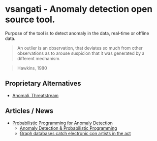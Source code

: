 # vsangati - Anomaly detection open source tool.
Purpose of the tool is to detect anomaly in the data, real-time or offline data.

> An outlier is an observation, that deviates so much from other observations as to arouse suspicion that it was generated by a different mechanism.

> Hawkins, 1980

## Proprietary Alternatives
- [Anomali, Threatstream](https://www.anomali.com/)

## Articles / News
- [Probabilistic Programming for Anomaly Detection](http://blog.fastforwardlabs.com/post/143792498983/probabilistic-programming-for-anomaly-detection)
  - [Anomaly Detection & Probabilistic Programming](https://github.com/fastforwardlabs/anomaly_detection/blob/master/Anomaly%20Detection%20Post.ipynb)
  - [Graph databases catch electronic con artists in the act](http://www.ibmbigdatahub.com/blog/graph-databases-catch-electronic-con-artists-act)
